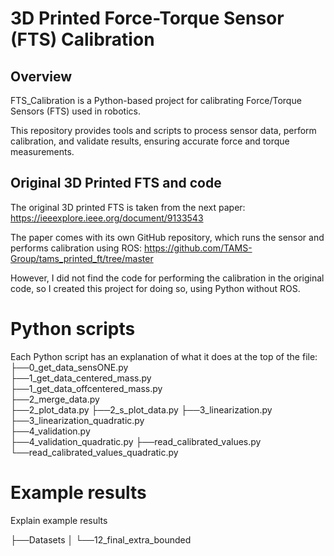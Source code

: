 # 3D Printed Force-Torque Sensor (FTS) Calibration

## Overview
FTS_Calibration is a Python-based project for calibrating Force/Torque Sensors (FTS) used in robotics.

This repository provides tools and scripts to process sensor data, perform calibration, and validate results, ensuring accurate force and torque measurements.

## Original 3D Printed FTS and code
The original 3D printed FTS is taken from the next paper: https://ieeexplore.ieee.org/document/9133543

The paper comes with its own GitHub repository, which runs the sensor and performs calibration using ROS: https://github.com/TAMS-Group/tams_printed_ft/tree/master

However, I did not find the code for performing the calibration in the original code, so I created this project for doing so, using Python without ROS.

# Python scripts
Each Python script has an explanation of what it does at the top of the file:
├──0_get_data_sensONE.py  
├──1_get_data_centered_mass.py  
├──1_get_data_offcentered_mass.py  
├──2_merge_data.py   
├──2_plot_data.py 
├──2_s_plot_data.py 
├──3_linearization.py 
├──3_linearization_quadratic.py  
├──4_validation.py   
├──4_validation_quadratic.py 
├──read_calibrated_values.py   
└──read_calibrated_values_quadratic.py

# Example results
Explain example results

├──Datasets
│  └──12_final_extra_bounded  

